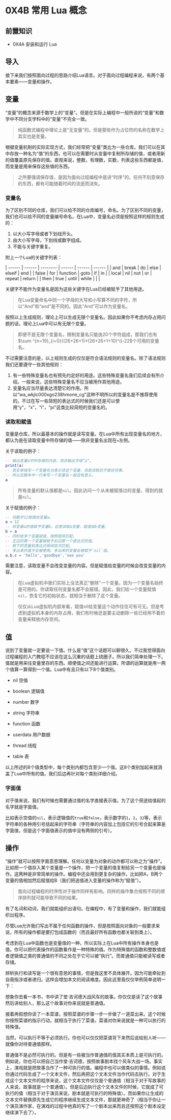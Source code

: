 # 0X4B 常用 Lua 概念

## 前置知识

* 0X4A 安装和运行 Lua

## 导入

接下来我们按照面向过程的思路介绍Lua语言。对于面向过程编程来说，有两个基本要素——变量和操作。

## 变量

“变量”的概念来源于数学上的“变量”。但是在实际上编程中一般所说的“变量”和数学中不同分支学科中的“变量”不完全一致。

> 纯函数式编程中理论上是“无变量”的。但是那些作为占位符的名称在数学上其实也是变量。

根据变量机制的实际实现方式，我们经常把“变量”类比为一些仓库。我们可以在其中存放一种名为“值”的东西，也可以在需要时从变量中复制所存储的值，或者用新的值覆盖原先保存的值。直观来说，整数，有理数，实数，列表这些东西都是值，而变量是用来保存这些值的东西。

> 之所要强调保存值，是因为面向过程编程中是讲“时序”的。任何不刻意保存的东西，都有可能随着时间的流逝而消失。

### 变量名

为了区别不同的仓库，我们可以给不同的仓库编号，命名。为了区别不同的变量，我们也可以给不同的变量编号命名。在Lua中，变量名必须是按照这样的规则生成的：

1. 以大小写字母或者下划线开头。
1. 由大小写字母，下划线或数字组成。
1. 不能与关键字重复。

附上一个Lua的关键字列表：

| ------ | ------ | -------- | ------ | ------ | ------ |
| and    | break  | do       | else   | elseif | end    |
| false  | for    | function | goto   | if     | in     |
| local  | nil    | not      | or     | repeat | return |
| then   | true   | until    | while  |        |        |

关键字不能作为变量名是因为这些关键字在Lua已经被赋予了其他用途。

> 在Lua变量命名中同一个字母的大写和小写算不同的字符，所以“And”和“and”是不同的。因此“And”可以作为变量名。

按照以上生成规则，理论上可以生成无限个变量名。因此如果你不考虑内存占用问题的话，理论上Lua中可以有无限个变量。

> 即便不是无限个变量名，限制变量名只能由20个字符组成，那我们也有$\sum ^{n=19}_{i=0}{(26+26+1)*(26+26+1+10)^i}-22$个可用的变量名。

不过需要注意的是，以上规则生成的仅仅是符合语法规则的变量名。除了语法规则我们还要遵守一些其他规则：

1. 有一些特殊变量名也有预先约定好的用途。这些特殊变量名我们后续会有所介绍。一般来说，这些特殊变量名不应当被用作其他用途。
1. 变量名应当尽量表达清楚它的作用。所以“wa_wkjic000xgo238hmone_cg”这种不明所以的变量名是不推荐使用的。不过在写一些简短的表达式的时候我们还是可以使用“y”，“x”，“i”，“pi”这类比较简短的变量名的。

### 读取和赋值

变量是仓库，所以最基本的操作就是读写变量。在Lua中所有出现变量名的地方，都认为是在读取变量中所存储的值——除非变量名出现在`=`左侧。

关于读取的例子：

```lua
-- 输出变量a中所存储的内容，而非输出字母“a”。
print(a)
-- 其实单独写一个变量名也表示读这个变量，但是读取后不做任何事。
-- 所以在脚本中一行单写一个变量名一般没有意义。
a
```

> 所有变量的默认值都是`nil`。因此访问一个从未被赋值过的变量，得到的就是`nil`。

关于赋值的例子：

```lua
-- 将数字12赋值给变量a。
a = 12
-- 将变量a的值赋予变量b。这里读取a变量，赋值给b变量。
b = a
-- 同时给多个变量赋值，按照顺序匹配。
-- 左边的第一个变量被赋予右边第一个表达式的值。
-- 剩下的变量和表达式继续依次匹配。
-- 多出来的值不会被使用。多出来的变量会被赋予`nil`值。
a,b,c = 'hello','goodbye','see you'
```

需要注意，读取变量不会改变变量的内容。但是赋值给变量的时候会改变变量的内容。

> 在Lua虚拟机中我们实际上没法真正“删除”一个变量。因为一个变量名始终是可用的。你读取任何变量名都不会报错。因此，我们给一个变量赋值`nil`，恢复它的初始状态，就相当于删除了这个变量。
>
> 仅仅从Lua虚拟机内部来看，赋值nil给变量这个动作往往可有可无。但是考虑到虚拟机本身的内存占用，我们有时候还是要主动删除一些已经用不着的变量来释放内存空间。

## 值

说到了变量就一定要说一下值。什么是“值”这个话题可以聊很久。不过我觉得面向过程编程的入门教程不应该在这么沉重的话题上绕圈子。所以我们简单处理一下。值就是用来往变量里存的东西。顺便值之间还能进行运算。所谓的运算就是用一两个值算一算得到一个值。Lua中有且只有以下8个值类别。

- nil 空值

- boolean 逻辑值

- number 数字

- string 字符串

- function 函数

- userdata 用户数据

- thread 线程

- table 表

以上所述的8个值类型中，每个类别内都包含至少一个值。这8个类别加起来就涵盖了Lua中所有的值。我们后边再针对每个类别详细介绍。

### 字面值

对于值来说，我们有时候也需要通过值的名字直接表示值。为了这个用途给值起的名字就是字面值。

比如表示空值的`nil`，表示逻辑值的`true`和`false`，表示数字的`1`，`2`，`32`等，表示字符串的各种用引号括起来的字符串（字符串的内容加上包括它的引号合起来算是字面值，但是这个字面值表示的值中没有两侧的引号）。

## 操作

“操作”就可以按照字面意思理解。任何以变量为对象的动作都可以称之为“操作”。比如把一个值存入某个变量是一个操作，把一个变量的值复制给另一个变量也是操作。这两种是非常简单的操作。编程中还会用到更复杂的操作。比如把A，B两个变量的值相加然后赋值给B（我们把送值进入变量的操作称为“赋值”）。

> 面向过程编程的时序性对于操作同样有影响。同样的操作集合按照不同的顺序排列就可能导致不同的结果。

有了名词和动词，我们就能组织出语句。在编程中，有了变量和操作，我们就能组织出程序。

尽管Lua允许我们写出不属于任何函数的操作，但是按照面向对象的一般要求来说，所有的操作都是要打包成函数的（而且最好所有函数也都关联到类上）。

考虑到在Lua中函数也是变量值的一种，所以实际上在Lua中所有操作本身也是值。你可以把代表操作的函数看作是一种特殊的值。作为特殊值的函数和整数值或者逻辑值之类的普通值的不同之处在于它可以被“执行”。而普通值只能被读写或者存储。

辨析执行和读写是一个很有意思的事情，但是我这里不具体展开。因为可能牵扯到自我指涉或者递归。这样会增加本文的阅读难度。因此这里我仅仅举例简单说明一下：

想象你去看一本书，书中讲了堂·吉诃德大战风车的故事。你仅仅是读了这个故事然后讲给别人，那么这个故事对你来说就是普通值。

接着再假想你读了一本菜谱，按照菜谱的步骤一步一步做了一道菜出来。这个时候你按照菜谱的指示行动，就相当于执行了菜谱。菜谱对你来说就是一种可以执行的特殊值。

当然，可以执行不等于必须执行。你也可以仅仅把菜谱背下来然后说给别人听——就像你对待普通值那样。

普通值不是必然可执行的。但是有一些被当作普通值的值其实本质上是可执行的。例如说，你也可以把自己当作堂·吉诃德，按照故事剧本找个风车大战一场。事实上，演戏就是把故事当作了一种可执行的值。编程中也可以做类似的事情。例如说你通过代码生成了一个文本文件，然后再把这个文本文件当作代码去执行。对于生成这个文本文件的程序来说，这个文本文件仅仅是个普通值（相当于对于写故事的人来说，故事就是一个普通值）。但是后边执行这个文本文件的时候，它就成了可执行的值（相当于对于演员来说，剧本就是可执行的特殊值）。而如果你让生成的文本文件替换原先生成它的程序继续生成文本文件，那就更神奇了（相当于你让一个演员演作家，在演戏的过程中他真的写了一个剧本出来而且还按照这个剧本设定继续演下去了）。

